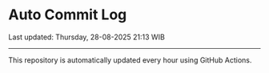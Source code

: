 # Auto Commit Log

Last updated: Thursday, 28-08-2025 21:13 WIB

---

This repository is automatically updated every hour using GitHub Actions.
